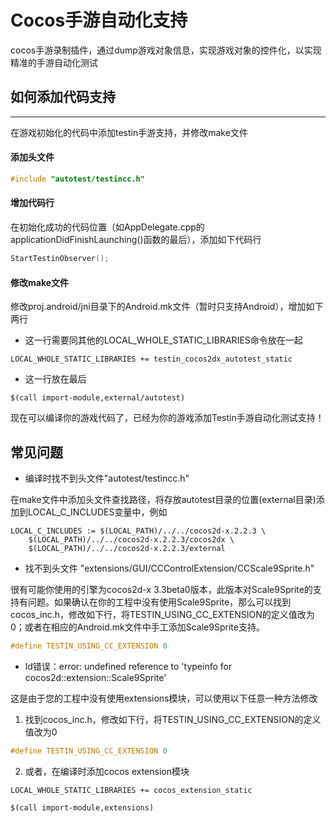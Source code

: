 Cocos手游自动化支持
============

  cocos手游录制插件，通过dump游戏对象信息，实现游戏对象的控件化，以实现精准的手游自动化测试


## 如何添加代码支持
-----------
  在游戏初始化的代码中添加testin手游支持，并修改make文件

#### 添加头文件
```C++
#include "autotest/testincc.h"
```

#### 增加代码行
  在初始化成功的代码位置（如AppDelegate.cpp的applicationDidFinishLaunching()函数的最后），添加如下代码行
```C++
StartTestinObserver();
```

#### 修改make文件
  修改proj.android/jni目录下的Android.mk文件（暂时只支持Android），增加如下两行
  
 - 这一行需要同其他的LOCAL_WHOLE_STATIC_LIBRARIES命令放在一起
```MK
LOCAL_WHOLE_STATIC_LIBRARIES += testin_cocos2dx_autotest_static
```
 - 这一行放在最后
```MK
$(call import-module,external/autotest)
```
  
  现在可以编译你的游戏代码了，已经为你的游戏添加Testin手游自动化测试支持！
  
## 常见问题
 - 编译时找不到头文件"autotest/testincc.h"

  在make文件中添加头文件查找路径，将存放autotest目录的位置(external目录)添加到LOCAL_C_INCLUDES变量中，例如
```MK
LOCAL_C_INCLUDES := $(LOCAL_PATH)/../../cocos2d-x.2.2.3 \
    $(LOCAL_PATH)/../../cocos2d-x.2.2.3/cocos2dx \
    $(LOCAL_PATH)/../../cocos2d-x.2.2.3/external
```

 - 找不到头文件 "extensions/GUI/CCControlExtension/CCScale9Sprite.h"

  很有可能你使用的引擎为cocos2d-x 3.3beta0版本，此版本对Scale9Sprite的支持有问题。如果确认在你的工程中没有使用Scale9Sprite，那么可以找到cocos_inc.h，修改如下行，将TESTIN_USING_CC_EXTENSION的定义值改为0；或者在相应的Android.mk文件中手工添加Scale9Sprite支持。

```C++
#define TESTIN_USING_CC_EXTENSION 0
```

 - ld错误：error: undefined reference to 'typeinfo for cocos2d::extension::Scale9Sprite'

  这是由于您的工程中没有使用extensions模块，可以使用以下任意一种方法修改

  1. 找到cocos_inc.h，修改如下行，将TESTIN_USING_CC_EXTENSION的定义值改为0

```C++
#define TESTIN_USING_CC_EXTENSION 0
```

  2. 或者，在编译时添加cocos extension模块
```MK
LOCAL_WHOLE_STATIC_LIBRARIES += cocos_extension_static
```

```MK
$(call import-module,extensions)

